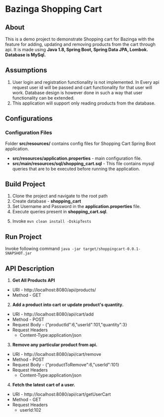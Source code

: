 # Bazinga Shopping Cart
## About
This is a demo project to demonstrate Shopping cart for Bazinga with the feature for adding, updating and removing products from the cart through api.
It is made using **Java 1.8, Spring Boot, Spring Data JPA, Lombok. Database is MySql.**

## Assumptions
1. User login and registration functionality is not implemented. In Every api request user id will be passed and cart functionality for that user will work. Database design is however done in such a way that user functionality can be extended.
2. This application will support only reading products from the database.

## Configurations
### Configuration Files
Folder **src/resources/** contains config files for Shopping Cart Spring Boot application.
- **src/resources/application.properties** - main configuration file. 
- **src/main/resources/sql/shopping_cart.sql** - This file contains mysql queries that are to be executed before running the application.

## Build Project
1. Clone the project and navigate to the root path
2. Create database - **shopping_cart**
3. Set Username and Password in the **application.properties** file.
4. Execute queries present in **shopping_cart.sql**.
5) Invoke `mvn clean install -DskipTests`

## Run Project
Invoke following command `java -jar target/shoppingcart-0.0.1-SNAPSHOT.jar`

## API Description
1. **Get All Products API**
  - URI - http://localhost:8080/api/products/
  - Method - GET
2. **Add a product into cart or update product's quantity.**
  - URI - http://localhost:8080/api/cart/add
  - Method - POST
  - Request Body - {"productId":6,"userId":101,"quantity":3}
  - Request Headers
    - Content-Type:application/json
3. **Remove any particular product from api.**
  - URI - http://localhost:8080/api/cart/remove
  - Method - POST
  - Request Body - {"productToRemove":6,"userId":101}
  - Request Headers
    - Content-Type:application/json
4. **Fetch the latest cart of a user.**
  - URI - http://localhost:8080/api/cart/getUserCart
  - Method - GET
  - Request Headers
    - userId:102
  
